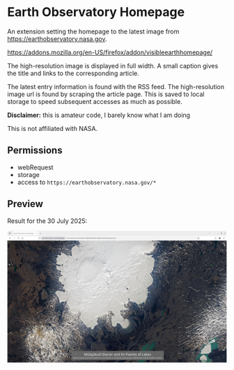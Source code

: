 # Earth Observatory Homepage

An extension setting the homepage to the latest image from https://earthobservatory.nasa.gov.

https://addons.mozilla.org/en-US/firefox/addon/visibleearthhomepage/

The high-resolution image is displayed in full width.
A small caption gives the title and links to the corresponding article.

The latest entry information is found with the RSS feed. The high-resolution image url is found by scraping the article page. This is saved to local storage to speed subsequent accesses as much as possible.

**Disclaimer:** this is amateur code, I barely know what I am doing

This is not affiliated with NASA.

## Permissions

- webRequest
- storage
- access to `https://earthobservatory.nasa.gov/*`

## Preview

Result for the 30 July 2025:

![example for 30 July 2025](./preview.jpg)
